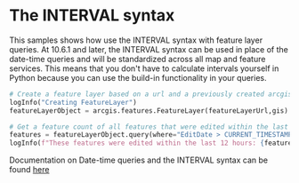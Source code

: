 # The INTERVAL syntax
This samples shows how use the INTERVAL syntax with feature layer queries. At 10.6.1 and later, the INTERVAL syntax can be used in place of the date-time queries and will be standardized across all map and feature services. This means that you don't have to calculate intervals yourself in Python because you can use the build-in functionality in your queries. 

``` Python
# Create a feature layer based on a url and a previously created arcgis.GIS object
logInfo("Creating FeatureLayer")
featureLayerObject = arcgis.features.FeatureLayer(featureLayerUrl,gis)

# Get a feature count of all features that were edited within the last 12 hours
features = featureLayerObject.query(where="EditDate > CURRENT_TIMESTAMP - INTERVAL '12' HOUR")
logInfo(f"These features were edited within the last 12 hours: {features}")
```

Documentation on Date-time queries and the INTERVAL syntax can be found <a href="https://developers.arcgis.com/rest/services-reference/enterprise/query-feature-service-layer-.htm#:~:text=json%20|%20geojson%20|%20pbf-,Date-time%20queries,-If%20you%20are" target="_blank">here</a>